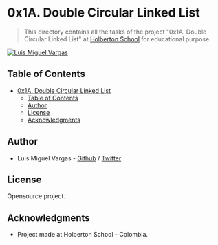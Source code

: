 # 0x1A. Double Circular Linked List

> This directory contains all the tasks of the project "0x1A. Double Circular Linked List" at [Holberton School](https://www.holbertonschool.com 'Holberton School.') for educational purpose.

[![Luis Miguel Vargas](https://img.shields.io/twitter/url?style=social&url=https%3A%2F%2Ftwitter.com%2Fluismvargasg1)](https://twitter.com/luismvargasg1)

## Table of Contents

- [0x1A. Double Circular Linked List](#0x1a-double-circular-linked-list)
  - [Table of Contents](#table-of-contents)
  - [Author](#author)
  - [License](#license)
  - [Acknowledgments](#acknowledgments)

## Author

- Luis Miguel Vargas - [Github](https://github.com/luismvargasg) / [Twitter](https://twitter.com/luismvargasg1)

## License

Opensource project.

## Acknowledgments

- Project made at Holberton School - Colombia.
